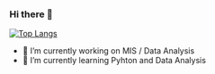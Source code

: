 ### Hi there 👋
[![Top Langs](https://github-readme-stats.vercel.app/api/top-langs/?username=WelsonDev&layout=compact&theme=dracula)](https://github.com/WelsonDev/github-readme-stats)

<!--
[![willianrod's wakatime stats](https://github-readme-stats.vercel.app/api/wakatime?username=WelsonDev)](https://github.com/WelsonDev/github-readme-stats&theme=dracula)
-->

- 🔭 I’m currently working on MIS / Data Analysis
- 🌱 I’m currently learning Pyhton and Data Analysis

<!--
**WelsonDev/WelsonDev** is a ✨ _special_ ✨ repository because its `README.md` (this file) appears on your GitHub profile.

Here are some ideas to get you started:


- 👯 I’m looking to collaborate on ...
- 🤔 I’m looking for help with ...
- 💬 Ask me about ...
- 📫 How to reach me: ...
- 😄 Pronouns: ...
- ⚡ Fun fact: ...
-->


